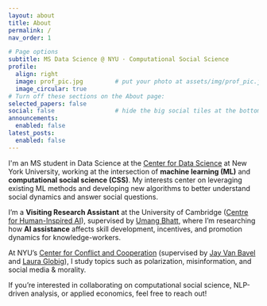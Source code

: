 ```yaml
---
layout: about
title: About
permalink: /
nav_order: 1

# Page options
subtitle: MS Data Science @ NYU · Computational Social Science
profile:
  align: right
  image: prof_pic.jpg         # put your photo at assets/img/prof_pic.jpg
  image_circular: true
# Turn off these sections on the About page:
selected_papers: false
social: false                 # hide the big social tiles at the bottom
announcements:
  enabled: false
latest_posts:
  enabled: false
---
```


I'm an MS student in Data Science at the [Center for Data Science](https://cds.nyu.edu/) at New York University, working at the intersection of **machine learning (ML)** and **computational social science (CSS)**. My interests center on leveraging existing ML methods and developing new algorithms to better understand social dynamics and answer social questions.

I’m a **Visiting Research Assistant** at the University of Cambridge ([Centre for Human-Inspired AI](https://www.chia.cam.ac.uk/)), supervised by [Umang Bhatt](https://umangsbhatt.github.io/), where I’m researching how **AI assistance** affects skill development, incentives, and promotion dynamics for knowledge-workers.

At NYU’s [Center for Conflict and Cooperation](https://www.centerconflictcooperation.com/) (supervised by [Jay Van Bavel](https://www.jayvanbavel.com/) and [Laura Globig](https://scholar.google.com/citations?user=LcdcXxUAAAAJ&hl=en)), I study topics such as polarization, misinformation, and social media & morality.

If you’re interested in collaborating on computational social science, NLP-driven analysis, or applied economics, feel free to reach out!
